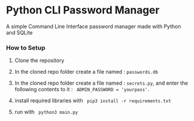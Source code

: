 # Python CLI Password Manager
A simple Command Line Interface password manager made with Python and SQLite
### How to Setup

1. Clone the repository
2. In the cloned repo folder create a file named : `passwords.db`
3. In the cloned repo folder create a file named : `secrets.py`, and enter the following contents to it : ` ADMIN_PASSWORD = 'yourpass'`.

                                                  
                                                    
3. install required libraries with ` pip3 install -r requirements.txt`
4. run with ` python3 main.py`
